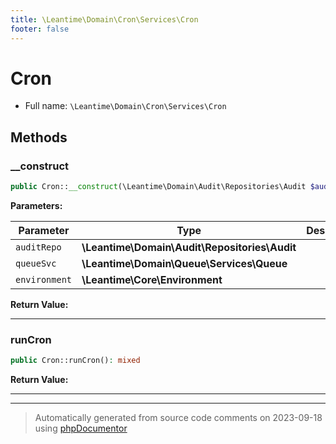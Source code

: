 ```yaml
---
title: \Leantime\Domain\Cron\Services\Cron
footer: false
---
```


# Cron





* Full name: `\Leantime\Domain\Cron\Services\Cron`



## Methods

### __construct



```php
public Cron::__construct(\Leantime\Domain\Audit\Repositories\Audit $auditRepo, \Leantime\Domain\Queue\Services\Queue $queueSvc, \Leantime\Core\Environment $environment): mixed
```








**Parameters:**

| Parameter | Type | Description |
|-----------|------|-------------|
| `auditRepo` | **\Leantime\Domain\Audit\Repositories\Audit** |  |
| `queueSvc` | **\Leantime\Domain\Queue\Services\Queue** |  |
| `environment` | **\Leantime\Core\Environment** |  |


**Return Value:**





---
### runCron



```php
public Cron::runCron(): mixed
```









**Return Value:**





---


---
> Automatically generated from source code comments on 2023-09-18 using [phpDocumentor](http://www.phpdoc.org/)
